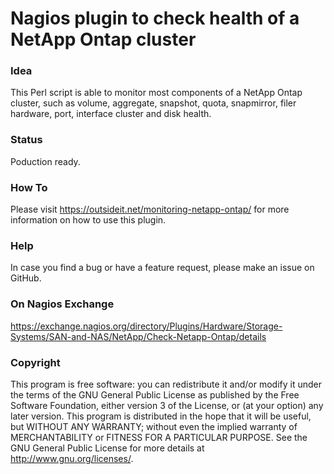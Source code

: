 # Nagios plugin to check health of a NetApp Ontap cluster

### Idea

This Perl script is able to monitor most components of a NetApp Ontap cluster, such as volume, aggregate, 
snapshot, quota, snapmirror, filer hardware, port, interface cluster and disk health.

### Status

Poduction ready.

### How To

Please visit https://outsideit.net/monitoring-netapp-ontap/ for more information on how to use this plugin.

### Help

In case you find a bug or have a feature request, please make an issue on GitHub.

### On Nagios Exchange

https://exchange.nagios.org/directory/Plugins/Hardware/Storage-Systems/SAN-and-NAS/NetApp/Check-Netapp-Ontap/details

### Copyright

This program is free software: you can redistribute it and/or modify it under the terms of the GNU General Public 
License as published by the Free Software Foundation, either version 3 of the License, or (at your option) any later 
version. This program is distributed in the hope that it will be useful, but WITHOUT ANY WARRANTY; without even the 
implied warranty of MERCHANTABILITY or FITNESS FOR A PARTICULAR PURPOSE. See the GNU General Public License for more 
details at <http://www.gnu.org/licenses/>.
